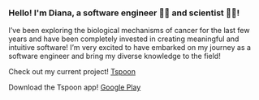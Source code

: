 ### Hello! I'm Diana, a software engineer 👩‍💻 and scientist 👩‍🔬! 
I’ve been exploring the biological mechanisms of cancer for the last few years and have been completely invested in creating meaningful and intuitive software! 
I’m very excited to have embarked on my journey as a software engineer and bring my diverse knowledge to the field!

Check out my current project! [Tspoon](https://tspoonapp.com/) 

Download the Tspoon app! [Google Play](https://play.google.com/store/apps/details?id=com.foresthu2006.Spoon)
